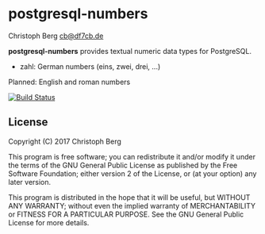 postgresql-numbers
==================
Christoph Berg <cb@df7cb.de>

**postgresql-numbers** provides textual numeric data types for PostgreSQL.

* zahl: German numbers (eins, zwei, drei, ...)

Planned: English and roman numbers

[![Build Status](https://travis-ci.org/ChristophBerg/postgresql-numbers.svg?branch=master)](https://travis-ci.org/ChristophBerg/postgresql-numbers)

License
-------

Copyright (C) 2017 Christoph Berg

This program is free software; you can redistribute it and/or modify
it under the terms of the GNU General Public License as published by
the Free Software Foundation; either version 2 of the License, or
(at your option) any later version.

This program is distributed in the hope that it will be useful,
but WITHOUT ANY WARRANTY; without even the implied warranty of
MERCHANTABILITY or FITNESS FOR A PARTICULAR PURPOSE.  See the
GNU General Public License for more details.
